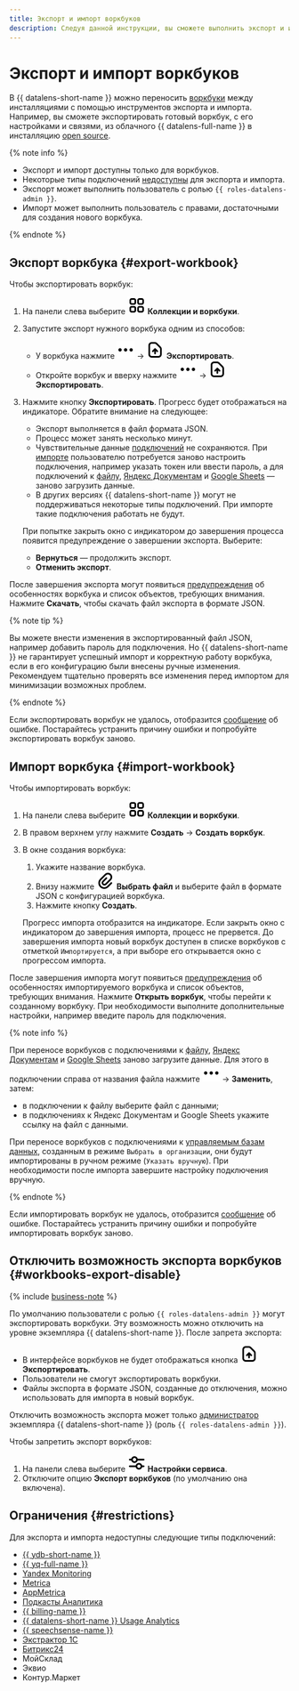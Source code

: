 ```yaml
---
title: Экспорт и импорт воркбуков
description: Следуя данной инструкции, вы сможете выполнить экспорт и импорт воркбуков.
---
```


# Экспорт и импорт воркбуков

В {{ datalens-short-name }} можно переносить [воркбуки](./index.md) между инсталляциями с помощью инструментов экспорта и импорта. Например, вы сможете экспортировать готовый воркбук, с его настройками и связями, из облачного {{ datalens-full-name }} в инсталляцию [open source](https://datalens.tech).


{% note info %}

* Экспорт и импорт доступны только для воркбуков.
* Некоторые типы подключений [недоступны](#restrictions) для экспорта и импорта.
* Экспорт может выполнить пользователь с ролью `{{ roles-datalens-admin }}`.
* Импорт может выполнить пользователь с правами, достаточными для создания нового воркбука.

{% endnote %}



## Экспорт воркбука {#export-workbook}

Чтобы экспортировать воркбук:

1. На панели слева выберите ![collections](../../_assets/console-icons/rectangles-4.svg) **Коллекции и воркбуки**.
1. Запустите экспорт нужного воркбука одним из способов:
   
   * У воркбука нажмите ![image](../../_assets/console-icons/ellipsis.svg) → ![icon](../../_assets/console-icons/file-arrow-up.svg) **Экспортировать**.
   * Откройте воркбук и вверху нажмите ![image](../../_assets/console-icons/ellipsis.svg) → ![icon](../../_assets/console-icons/file-arrow-up.svg) **Экспортировать**.

1. Нажмите кнопку **Экспортировать**. Прогресс будет отображаться на индикаторе. Обратите внимание на следующее:

   * Экспорт выполняется в файл формата JSON.
   * Процесс может занять несколько минут.
   * Чувствительные данные [подключений](../concepts/connection.md) не сохраняются. При [импорте](#import-workbook) пользователю потребуется заново настроить подключения, например указать токен или ввести пароль, а для подключений к [файлу](../operations/connection/create-file.md), [Яндекс Документам](../operations/connection/create-yadocs.md) и [Google Sheets](../operations/connection/create-google-sheets.md) — заново загрузить данные.   
   * В других версиях {{ datalens-short-name }} могут не поддерживаться некоторые типы подключений. При импорте такие подключения работать не будут.
   
   При попытке закрыть окно с индикатором до завершения процесса появится предупреждение о завершении экспорта. Выберите:

   * **Вернуться** — продолжить экспорт.
   * **Отменить экспорт**.
   
После завершения экспорта могут появиться [предупреждения](./export-import-notifications.md#export-notifications) об особенностях воркбука и список объектов, требующих внимания. Нажмите **Скачать**, чтобы скачать файл экспорта в формате JSON.

{% note tip %}

Вы можете внести изменения в экспортированный файл JSON, например добавить пароль для подключения. Но {{ datalens-short-name }} не гарантирует успешный импорт и корректную работу воркбука, если в его конфигурацию были внесены ручные изменения. Рекомендуем тщательно проверять все изменения перед импортом для минимизации возможных проблем.

{% endnote %}

Если экспортировать воркбук не удалось, отобразится [сообщение](./export-import-notifications.md#export-notifications) об ошибке. Постарайтесь устранить причину ошибки и попробуйте экспортировать воркбук заново.

## Импорт воркбука {#import-workbook}

Чтобы импортировать воркбук:

1. На панели слева выберите ![collections](../../_assets/console-icons/rectangles-4.svg) **Коллекции и воркбуки**.
1. В правом верхнем углу нажмите **Создать** → **Создать воркбук**.
1. В окне создания воркбука:
   
   1. Укажите название воркбука.
   1. Внизу нажмите ![icon](../../_assets/console-icons/paperclip.svg) **Выбрать файл** и выберите файл в формате JSON с конфигурацией воркбука.
   1. Нажмите кнопку **Создать**.

   Прогресс импорта отобразится на индикаторе. Если закрыть окно с индикатором до завершения импорта, процесс не прервется. До завершения импорта новый воркбук доступен в списке воркбуков с отметкой `Импортируется`, а при выборе его открывается окно с прогрессом импорта.

После завершения импорта могут появиться [предупреждения](./export-import-notifications.md#import-notifications) об особенностях импортируемого воркбука и список объектов, требующих внимания. Нажмите **Открыть воркбук**, чтобы перейти к созданному воркбуку. При необходимости выполните дополнительные настройки, например введите пароль для подключения.


{% note info %}

При переносе воркбуков с подключениями к [файлу](../operations/connection/create-file.md), [Яндекс Документам](../operations/connection/create-yadocs.md) и [Google Sheets](../operations/connection/create-google-sheets.md) заново загрузите данные. Для этого в подключении справа от названия файла нажмите ![icon](../../_assets/console-icons/ellipsis.svg) → **Заменить**, затем:

* в подключении к файлу выберите файл с данными;
* в подключениях к Яндекс Документам и Google Sheets укажите ссылку на файл с данными.

При переносе воркбуков с подключениями к [управляемым базам данных](../concepts/connection.md#db), созданным в режиме `Выбрать в организации`, они будут импортированы в ручном режиме (`Указать вручную`). При необходимости после импорта завершите настройку подключения вручную.

{% endnote %}


Если импортировать воркбук не удалось, отобразится [сообщение](./export-and-import.md#import-notifications) об ошибке. Постарайтесь устранить причину ошибки и попробуйте импортировать воркбук заново.


## Отключить возможность экспорта воркбуков {#workbooks-export-disable}


{% include [business-note](../../_includes/datalens/datalens-functionality-available-business-note.md) %}


По умолчанию пользователи с ролью `{{ roles-datalens-admin }}` могут экспортировать воркбуки. Эту возможность можно отключить на уровне экземпляра {{ datalens-short-name }}. После запрета экспорта:

* В интерфейсе воркбуков не будет отображаться кнопка ![icon](../../_assets/console-icons/file-arrow-up.svg) **Экспортировать**.
* Пользователи не смогут экспортировать воркбуки.
* Файлы экспорта в формате JSON, созданные до отключения, можно использовать для импорта в новый воркбук.

Отключить возможность экспорта может только [администратор](../security/roles.md#datalens-admin) экземпляра {{ datalens-short-name }} (роль `{{ roles-datalens-admin }}`).

Чтобы запретить экспорт воркбуков:

1. На панели слева выберите ![sliders](../../_assets/console-icons/sliders.svg) **Настройки сервиса**.
1. Отключите опцию **Экспорт воркбуков** (по умолчанию она включена).



## Ограничения {#restrictions}

Для экспорта и импорта недоступны следующие типы подключений:


* [{{ ydb-short-name }}](../operations/connection/create-ydb.md)
* [{{ yq-full-name }}](../operations/connection/create-yandex-query.md)
* [Yandex Monitoring](../operations/connection/create-monitoring.md)
* [Metrica](../operations/connection/create-metrica-api.md)
* [AppMetrica](../operations/connection/create-appmetrica.md)
* [Подкасты Аналитика](../operations/connection/create-podcasts.md)
* [{{ billing-name }}](../operations/connection/create-cloud-billing.md)
* [{{ datalens-short-name }} Usage Analytics](../operations/connection/create-usage-tracking.md)
* [{{ speechsense-name }}](../operations/connection/create-speechsense.md)
* [Экстрактор 1С](../operations/connection/create-extractor1c.md)
* [Битрикс24](../operations/connection/create-bitrix24.md)
* МойСклад
* Эквио
* Контур.Маркет


